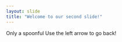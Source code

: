 ```yaml
---
layout: slide
title: "Welcome to our second slide!"
---
```

Only a spoonful
Use the left arrow to go back!
